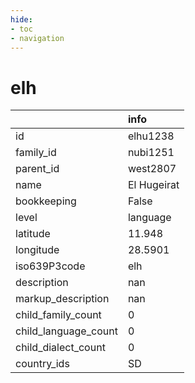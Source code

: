 ```yaml
---
hide:
- toc
- navigation
---
```

# elh
|                      | info        |
|:---------------------|:------------|
| id                   | elhu1238    |
| family_id            | nubi1251    |
| parent_id            | west2807    |
| name                 | El Hugeirat |
| bookkeeping          | False       |
| level                | language    |
| latitude             | 11.948      |
| longitude            | 28.5901     |
| iso639P3code         | elh         |
| description          | nan         |
| markup_description   | nan         |
| child_family_count   | 0           |
| child_language_count | 0           |
| child_dialect_count  | 0           |
| country_ids          | SD          |